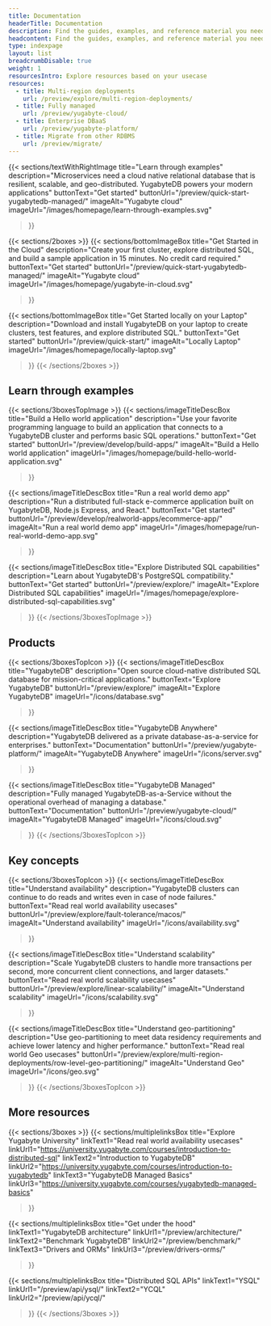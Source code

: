 ```yaml
---
title: Documentation
headerTitle: Documentation
description: Find the guides, examples, and reference material you need to evaluate YugabyteDB, build scalable applications, and learn distributed SQL.
headcontent: Find the guides, examples, and reference material you need to evaluate YugabyteDB, build scalable applications, and learn distributed SQL.
type: indexpage
layout: list
breadcrumbDisable: true
weight: 1
resourcesIntro: Explore resources based on your usecase
resources:
  - title: Multi-region deployments
    url: /preview/explore/multi-region-deployments/
  - title: Fully managed
    url: /preview/yugabyte-cloud/
  - title: Enterprise DBaaS
    url: /preview/yugabyte-platform/
  - title: Migrate from other RDBMS
    url: /preview/migrate/
---
```


{{< sections/textWithRightImage
  title="Learn through examples"
  description="Microservices need a cloud native relational database that is resilient, scalable, and geo-distributed. YugabyteDB powers your modern applications"
  buttonText="Get started"
  buttonUrl="/preview/quick-start-yugabytedb-managed/"
  imageAlt="Yugabyte cloud" imageUrl="/images/homepage/learn-through-examples.svg"
>}}

{{< sections/2boxes >}}
  {{< sections/bottomImageBox
    title="Get Started in the Cloud"
    description="Create your first cluster, explore distributed SQL, and build a sample application in 15 minutes. No credit card required."
    buttonText="Get started"
    buttonUrl="/preview/quick-start-yugabytedb-managed/"
    imageAlt="Yugabyte cloud" imageUrl="/images/homepage/yugabyte-in-cloud.svg"
  >}}

  {{< sections/bottomImageBox
    title="Get Started locally on your Laptop"
    description="Download and install YugabyteDB on your laptop to create clusters, test features, and explore distributed SQL."
    buttonText="Get started"
    buttonUrl="/preview/quick-start/"
    imageAlt="Locally Laptop" imageUrl="/images/homepage/locally-laptop.svg"
  >}}
{{< /sections/2boxes >}}

## Learn through examples

{{< sections/3boxesTopImage >}}
  {{< sections/imageTitleDescBox
    title="Build a Hello world application"
    description="Use your favorite programming language to build an application that connects to a YugabyteDB cluster and performs basic SQL operations."
    buttonText="Get started"
    buttonUrl="/preview/develop/build-apps/"
    imageAlt="Build a Hello world application"
    imageUrl="/images/homepage/build-hello-world-application.svg"
  >}}

  {{< sections/imageTitleDescBox
    title="Run a real world demo app"
    description="Run a distributed full-stack e-commerce application built on YugabyteDB, Node.js Express, and React."
    buttonText="Get started"
    buttonUrl="/preview/develop/realworld-apps/ecommerce-app/"
    imageAlt="Run a real world demo app"
    imageUrl="/images/homepage/run-real-world-demo-app.svg"
  >}}

  {{< sections/imageTitleDescBox
    title="Explore Distributed SQL capabilities"
    description="Learn about YugabyteDB's PostgreSQL compatibility."
    buttonText="Get started"
    buttonUrl="/preview/explore/"
    imageAlt="Explore Distributed SQL capabilities"
    imageUrl="/images/homepage/explore-distributed-sql-capabilities.svg"
  >}}
{{< /sections/3boxesTopImage >}}

## Products

{{< sections/3boxesTopIcon >}}
  {{< sections/imageTitleDescBox
    title="YugabyteDB"
    description="Open source cloud-native distributed SQL database for mission-critical applications."
    buttonText="Explore YugabyteDB"
    buttonUrl="/preview/explore/"
    imageAlt="Explore YugabyteDB"
    imageUrl="/icons/database.svg"
  >}}

  {{< sections/imageTitleDescBox
    title="YugabyteDB Anywhere"
    description="YugabyteDB delivered as a private database-as-a-service for enterprises."
    buttonText="Documentation"
    buttonUrl="/preview/yugabyte-platform/"
    imageAlt="YugabyteDB Anywhere"
    imageUrl="/icons/server.svg"
  >}}

  {{< sections/imageTitleDescBox
    title="YugabyteDB Managed"
    description="Fully managed YugabyteDB-as-a-Service without the operational overhead of managing a database."
    buttonText="Documentation"
    buttonUrl="/preview/yugabyte-cloud/"
    imageAlt="YugabyteDB Managed"
    imageUrl="/icons/cloud.svg"
  >}}
{{< /sections/3boxesTopIcon >}}

## Key concepts

{{< sections/3boxesTopIcon >}}
  {{< sections/imageTitleDescBox
    title="Understand availability"
    description="YugabyteDB clusters can continue to do reads and writes even in case of node failures."
    buttonText="Read real world availability usecases"
    buttonUrl="/preview/explore/fault-tolerance/macos/"
    imageAlt="Understand availability"
    imageUrl="/icons/availability.svg"
  >}}

  {{< sections/imageTitleDescBox
    title="Understand scalability"
    description="Scale YugabyteDB clusters to handle more transactions per second, more concurrent client connections, and larger datasets."
    buttonText="Read real world scalability usecases"
    buttonUrl="/preview/explore/linear-scalability/"
    imageAlt="Understand scalability"
    imageUrl="/icons/scalability.svg"
  >}}

  {{< sections/imageTitleDescBox
    title="Understand geo-partitioning"
    description="Use geo-partitioning to meet data residency requirements and achieve lower latency and higher performance."
    buttonText="Read real world Geo usecases"
    buttonUrl="/preview/explore/multi-region-deployments/row-level-geo-partitioning/"
    imageAlt="Understand Geo"
    imageUrl="/icons/geo.svg"
  >}}
{{< /sections/3boxesTopIcon >}}

## More resources

{{< sections/3boxes >}}
  {{< sections/multiplelinksBox
    title="Explore Yugabyte University"
    linkText1="Read real world availability usecases"
    linkUrl1="https://university.yugabyte.com/courses/introduction-to-distributed-sql"
    linkText2="Introduction to YugabyteDB"
    linkUrl2="https://university.yugabyte.com/courses/introduction-to-yugabytedb"
    linkText3="YugabyteDB Managed Basics"
    linkUrl3="https://university.yugabyte.com/courses/yugabytedb-managed-basics"
  >}}

  {{< sections/multiplelinksBox
    title="Get under the hood"
    linkText1="YugabyteDB architecture"
    linkUrl1="/preview/architecture/"
    linkText2="Benchmark YugabyteDB"
    linkUrl2="/preview/benchmark/"
    linkText3="Drivers and ORMs"
    linkUrl3="/preview/drivers-orms/"
  >}}

  {{< sections/multiplelinksBox
    title="Distributed SQL APIs"
    linkText1="YSQL"
    linkUrl1="/preview/api/ysql/"
    linkText2="YCQL"
    linkUrl2="/preview/api/ycql/"
  >}}
{{< /sections/3boxes >}}
